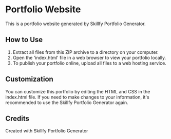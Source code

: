 # Portfolio Website

This is a portfolio website generated by Skillfy Portfolio Generator.

## How to Use

1. Extract all files from this ZIP archive to a directory on your computer.
2. Open the 'index.html' file in a web browser to view your portfolio locally.
3. To publish your portfolio online, upload all files to a web hosting service.

## Customization

You can customize this portfolio by editing the HTML and CSS in the index.html file.
If you need to make changes to your information, it's recommended to use the Skillfy Portfolio Generator again.

## Credits

Created with Skillfy Portfolio Generator

